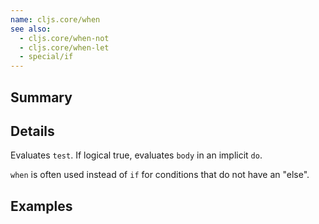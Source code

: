 ```yaml
---
name: cljs.core/when
see also:
  - cljs.core/when-not
  - cljs.core/when-let
  - special/if
---
```


## Summary

## Details

Evaluates `test`. If logical true, evaluates `body` in an implicit `do`.

`when` is often used instead of `if` for conditions that do not have an "else".

## Examples
